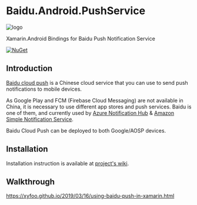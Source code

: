 # Baidu.Android.PushService

![logo](https://raw.githubusercontent.com/xyfoo/Baidu.Android.PushService/master/art/logo.png)

Xamarin.Android Bindings for Baidu Push Notification Service

[![NuGet](https://img.shields.io/nuget/vpre/Baidu.Android.PushService.svg?label=NuGet)](https://www.nuget.org/packages/Baidu.Android.PushService)

## Introduction

[Baidu cloud push](http://push.baidu.com/) is a Chinese cloud service that you can use to send push notifications to mobile devices.

As Google Play and FCM (Firebase Cloud Messaging) are not available in China, it is necessary to use different app stores and push services. Baidu is one of them, and currently used by [Azure Notification Hub](https://azure.microsoft.com/en-us/services/notification-hubs/) & [Amazon Simple Notification Service](https://aws.amazon.com/sns/).

Baidu Cloud Push can be deployed to both Google/AOSP devices.

## Installation

Installation instruction is available at [project's wiki](https://github.com/xyfoo/Baidu.Android.PushService/wiki).

## Walkthrough

https://xyfoo.github.io/2019/03/16/using-baidu-push-in-xamarin.html

